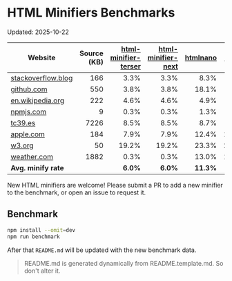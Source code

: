 # HTML Minifiers Benchmarks

Updated: 2025-10-22

[html-minifier-terser]: https://www.npmjs.com/package/html-minifier-terser/v/7.2.0
[html-minifier-next]: https://www.npmjs.com/package/html-minifier-next/v/3.0.0
[htmlnano]: https://www.npmjs.com/package/htmlnano/v/2.1.5
[minify]: https://www.npmjs.com/package/@tdewolff/minify/v/2.24.4
[minify-html]: https://www.npmjs.com/package/@minify-html/node/v/0.16.4

| Website                                                     | Source (KB) | [html-minifier-terser] | [html-minifier-next] | [htmlnano] | [minify] | [minify-html] |
| ----------------------------------------------------------- | ----------: | ---------------------: | -------------------: | ---------: | -------: | ------------: |
| [stackoverflow.blog](https://stackoverflow.blog/)           |         166 |                   3.3% |                 3.3% |       8.3% |     4.5% |          4.0% |
| [github.com](https://github.com/)                           |         550 |                   3.8% |                 3.8% |      18.1% |     8.0% |          6.4% |
| [en.wikipedia.org](https://en.wikipedia.org/wiki/Main_Page) |         222 |                   4.6% |                 4.6% |       4.9% |     6.2% |          2.9% |
| [npmjs.com](https://www.npmjs.com/package/eslint)           |           9 |                   0.3% |                 0.3% |       1.3% |     2.8% |          0.6% |
| [tc39.es](https://tc39.es/ecma262/)                         |        7226 |                   8.5% |                 8.5% |       8.7% |     9.5% |          9.2% |
| [apple.com](https://www.apple.com/)                         |         184 |                   7.9% |                 7.9% |      12.4% |    10.9% |          8.4% |
| [w3.org](https://www.w3.org/)                               |          50 |                  19.2% |                19.2% |      23.3% |    24.6% |         20.5% |
| [weather.com](https://weather.com)                          |        1882 |                   0.3% |                 0.3% |      13.0% |    11.6% |          0.7% |
| **Avg. minify rate**                                        |             |               **6.0%** |             **6.0%** |  **11.3%** | **9.8%** |      **6.6%** |

New HTML minifiers are welcome!
Please submit a PR to add a new minifier to the benchmark, or open an issue to request it.

## Benchmark

```bash
npm install --omit=dev
npm run benchmark
```

After that `README.md` will be updated with the new benchmark data.

> README.md is generated dynamically from README.template.md. So don't alter it.
